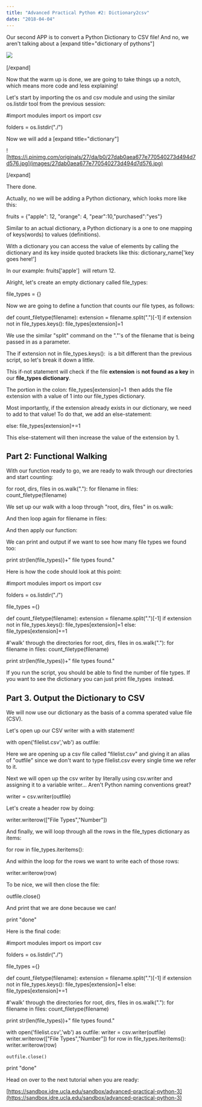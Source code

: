 ```yaml
---
title: "Advanced Practical Python #2: Dictionary2csv"
date: "2018-04-04"
---
```


Our second APP is to convert a Python Dictionary to CSV file! And no, we aren't talking about a \[expand title="dictionary of pythons"\]

[![](images/2018-04-04-14_20_38-Snake-Dictionary_-9781861990877_-Amazon.com_-Books-e1522877096517-1024x467.png)](https://sandbox.idre.ucla.edu/sandbox/wp-content/uploads/2018/04/2018-04-04-14_20_38-Snake-Dictionary_-9781861990877_-Amazon.com_-Books.png)

\[/expand\]

Now that the warm up is done, we are going to take things up a notch, which means more code and less explaining!

Let's start by importing the os and csv module and using the similar os.listdir tool from the previous session:

#import modules
import os
import csv

folders = os.listdir("./")

Now we will add a \[expand title="dictionary"\]

![https://i.pinimg.com/originals/27/da/b0/27dab0aea677e770540273d494d7d576.jpg](images/27dab0aea677e770540273d494d7d576.jpg)

\[/expand\]

There done.

Actually, no we will be adding a Python dictionary, which looks more like this:

fruits = {"apple": 12, "orange": 4, "pear":10,"purchased":"yes"}

Similar to an actual dictionary, a Python dictionary is a one to one mapping of keys(words) to values (definitions).

With a dictionary you can access the value of elements by calling the dictionary and its key inside quoted brackets like this: dictionary\_name\['key goes here!'\]

In our example: fruits\['apple'\]  will return 12.

Alright, let's create an empty dictionary called file\_types:

file\_types = {}

Now we are going to define a function that counts our file types, as follows:

def count\_filetype(filename):
    extension = filename.split(".")\[-1\]
    if extension not in file\_types.keys():
        file\_types\[extension\]=1

We use the similar "split" command on the "."'s of the filename that is being passed in as a parameter.

The if extension not in file\_types.keys():  is a bit different than the previous script, so let's break it down a little.

This if-not statement will check if the file **extension** is **not found as a key** in our **file\_types dictionary**.

The portion in the colon: file\_types\[extension\]=1  then adds the file extension with a value of 1 into our file\_types dictionary.

Most importantly, if the extension already exists in our dictionary, we need to add to that value! To do that, we add an else-statement:

else:
    file\_types\[extension\]+=1

This else-statement will then increase the value of the extension by 1.

## Part 2: Functional Walking

With our function ready to go, we are ready to walk through our directories and start counting:

for root, dirs, files in os.walk("."):
    for filename in files:
        count\_filetype(filename)

We set up our walk with a loop through "root, dirs, files" in os.walk:

And then loop again for filename in files:

And then apply our function:

We can print and output if we want to see how many file types we found too:

print str(len(file\_types))+" file types found."

Here is how the code should look at this point:

#import modules
import os
import csv

folders = os.listdir("./")

file\_types ={}

def count\_filetype(filename):
    extension = filename.split(".")\[-1\]
    if extension not in file\_types.keys():
        file\_types\[extension\]=1
    else:    
        file\_types\[extension\]+=1

#'walk' through the directories
for root, dirs, files in os.walk("."):
    for filename in files:
        count\_filetype(filename)
            
print str(len(file\_types))+" file types found."

If you run the script, you should be able to find the number of file types. If you want to see the dictionary you can just print file\_types  instead.

## Part 3. Output the Dictionary to CSV

We will now use our dictionary as the basis of a comma sperated value file (CSV).

Let's open up our CSV writer with a with statement!

with open('filelist.csv','wb') as outfile:

Here we are opening up a csv file called "filelist.csv" and giving it an alias of "outfile" since we don't want to type filelist.csv every single time we refer to it.

Next we will open up the csv writer by literally using csv.writer and assigning it to a variable writer... Aren't Python naming conventions great?

writer = csv.writer(outfile)

Let's create a header row by doing:

writer.writerow(\["File Types","Number"\])

And finally, we will loop through all the rows in the file\_types dictionary as items:

for row in file\_types.iteritems():

And within the loop for the rows we want to write each of those rows:

writer.writerow(row)

To be nice, we will then close the file:

outfile.close()

And print that we are done because we can!

print "done"

Here is the final code:

#import modules
import os
import csv

folders = os.listdir("./")

file\_types ={}

def count\_filetype(filename):
    extension = filename.split(".")\[-1\]
    if extension not in file\_types.keys():
        file\_types\[extension\]=1
    else:    
        file\_types\[extension\]+=1

#'walk' through the directories
for root, dirs, files in os.walk("."):
    for filename in files:
        count\_filetype(filename)
            
print str(len(file\_types))+" file types found."

with open('filelist.csv','wb') as outfile:
    writer = csv.writer(outfile)
    writer.writerow(\["File Types","Number"\])
    for row in file\_types.iteritems():
        writer.writerow(row)
        
    outfile.close()
print "done"

Head on over to the next tutorial when you are ready:

[https://sandbox.idre.ucla.edu/sandbox/advanced-practical-python-3](https://sandbox.idre.ucla.edu/sandbox/advanced-practical-python-3)
